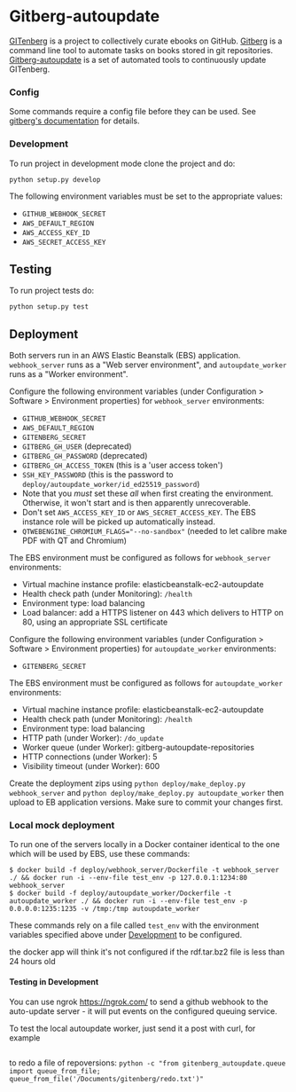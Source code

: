 # Gitberg-autoupdate
[GITenberg](https://gitenberg.org/) is a project to collectively curate ebooks on GitHub.
[Gitberg](https://github.com/gitenberg-dev/gitberg) is a command line tool to automate tasks on books stored in git repositories.
[Gitberg-autoupdate](https://github.com/gitenberg-dev/gitberg-autoupdate) is a set of automated tools to continuously update
GITenberg.


### Config

Some commands require a config file before they can be used.
See [gitberg's documentation](https://github.com/gitenberg-dev/gitberg/#config)
for details.

### Development

To run project in development mode clone the project and do:

    python setup.py develop

The following environment variables must be set to the appropriate values:
  * `GITHUB_WEBHOOK_SECRET`
  * `AWS_DEFAULT_REGION`
  * `AWS_ACCESS_KEY_ID`
  * `AWS_SECRET_ACCESS_KEY`

## Testing

To run project tests do:

    python setup.py test

## Deployment

Both servers run in an AWS Elastic Beanstalk (EBS) application. `webhook_server`
runs as a "Web server environment", and `autoupdate_worker` runs as a
"Worker environment".

Configure the following environment variables (under Configuration > Software > Environment properties) for `webhook_server` environments:
  * `GITHUB_WEBHOOK_SECRET`
  * `AWS_DEFAULT_REGION`
  * `GITENBERG_SECRET`
  * `GITBERG_GH_USER` (deprecated)
  * `GITBERG_GH_PASSWORD` (deprecated)
  * `GITBERG_GH_ACCESS_TOKEN` (this is a 'user access token')
  * `SSH_KEY_PASSWORD` (this is the password to `deploy/autoupdate_worker/id_ed25519_password`)
  * Note that you *must* set these *all* when first creating the environment.
    Otherwise, it won't start and is then apparently unrecoverable.
  * Don't set `AWS_ACCESS_KEY_ID` or `AWS_SECRET_ACCESS_KEY`. The EBS instance
    role will be picked up automatically instead.
  * `QTWEBENGINE_CHROMIUM_FLAGS="--no-sandbox"` (needed to let calibre make PDF with QT and Chromium)

The EBS environment must be configured as follows for `webhook_server` environments:
  * Virtual machine instance profile: elasticbeanstalk-ec2-autoupdate
  * Health check path (under Monitoring): `/health`
  * Environment type: load balancing
  * Load balancer: add a HTTPS listener on 443 which delivers to HTTP on 80, using an appropriate SSL certificate

Configure the following environment variables (under Configuration > Software > Environment properties) for `autoupdate_worker` environments:
  * `GITENBERG_SECRET`

The EBS environment must be configured as follows for `autoupdate_worker` environments:
  * Virtual machine instance profile: elasticbeanstalk-ec2-autoupdate
  * Health check path (under Monitoring): `/health`
  * Environment type: load balancing
  * HTTP path (under Worker): `/do_update`
  * Worker queue (under Worker): gitberg-autoupdate-repositories
  * HTTP connections (under Worker): 5
  * Visibility timeout (under Worker): 600

Create the deployment zips using
    `python deploy/make_deploy.py webhook_server`
and 
    `python deploy/make_deploy.py autoupdate_worker`
then upload to EB application versions. Make sure to commit your changes first.

### Local mock deployment

To run one of the servers locally in a Docker container identical to the one
which will be used by EBS, use these commands:
```console
$ docker build -f deploy/webhook_server/Dockerfile -t webhook_server ./ && docker run -i --env-file test_env -p 127.0.0.1:1234:80 webhook_server
$ docker build -f deploy/autoupdate_worker/Dockerfile -t autoupdate_worker ./ && docker run -i --env-file test_env -p 0.0.0.0:1235:1235 -v /tmp:/tmp autoupdate_worker
```

These commands rely on a file called `test_env` with the environment variables
specified above under [Development](#development) to be configured.

the docker app will think it's not configured if the rdf.tar.bz2 file is less than 24 hours old

#### Testing in Development

You can use ngrok https://ngrok.com/ to send a github webhook to the auto-update server - it will put events on the configured queuing service.

To test the local autoupdate worker, just send it a post with curl, for example
```curl --data "Relativity-the-Special-and-General-Theory_5001 0.1.2" -v http://127.0.0.1:1235/do_update
```

to redo a file of repo<tab>versions:
```python -c "from gitenberg_autoupdate.queue import queue_from_file; queue_from_file('/Documents/gitenberg/redo.txt')"```
